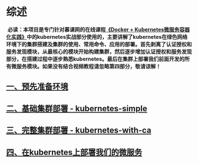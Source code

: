 # 综述

  **必读：本项目是专门针对慕课网的在线课程[《Docker + Kubernetes微服务容器化实践》][5]中的kubernetes实战部分使用的，主要讲解了kubernetes在绿色网络环境下的集群搭建及集群的使用、常用命令、应用的部署。首先剥离了认证授权和服务发现模块，从最核心的模块开始构建集群，然后逐步增加认证授权和服务发现部分，在搭建过程中逐步熟悉kubernetes。最后在集群上部署我们前面开发的所有微服务模块。如果没有结合视频教程请忽略第四部分，敬请谅解！**
  
## [一、预先准备环境][1]
## [二、基础集群部署 - kubernetes-simple][2]
## [三、完整集群部署 - kubernetes-with-ca][3]
## [四、在kubernetes上部署我们的微服务][4]








  [1]: docs/1-pre.md
  [2]: https://github.com/liuyi01/kubernetes-starter/tree/master/docs/2-kubernetes-simple.md
  [3]: https://github.com/liuyi01/kubernetes-starter/tree/master/docs/3-kubernetes-with-ca.md
  [4]: https://github.com/liuyi01/kubernetes-starter/tree/master/docs/4-microservice-deploy.md
  [5]: https://coding.imooc.com/class/198.html
